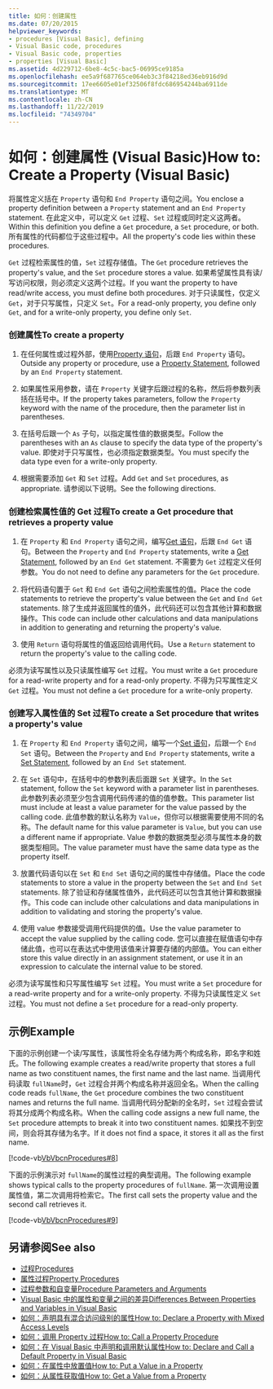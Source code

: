 ```yaml
---
title: 如何：创建属性
ms.date: 07/20/2015
helpviewer_keywords:
- procedures [Visual Basic], defining
- Visual Basic code, procedures
- Visual Basic code, properties
- properties [Visual Basic]
ms.assetid: 4d229712-6be8-4c5c-bac5-06995ce9185a
ms.openlocfilehash: ee5a9f687765ce064eb3c3f84218ed36eb916d9d
ms.sourcegitcommit: 17ee6605e01ef32506f8fdc686954244ba6911de
ms.translationtype: MT
ms.contentlocale: zh-CN
ms.lasthandoff: 11/22/2019
ms.locfileid: "74349704"
---
```

# <a name="how-to-create-a-property-visual-basic"></a><span data-ttu-id="09b81-102">如何：创建属性 (Visual Basic)</span><span class="sxs-lookup"><span data-stu-id="09b81-102">How to: Create a Property (Visual Basic)</span></span>
<span data-ttu-id="09b81-103">将属性定义括在 `Property` 语句和 `End Property` 语句之间。</span><span class="sxs-lookup"><span data-stu-id="09b81-103">You enclose a property definition between a `Property` statement and an `End Property` statement.</span></span> <span data-ttu-id="09b81-104">在此定义中，可以定义 `Get` 过程、`Set` 过程或同时定义这两者。</span><span class="sxs-lookup"><span data-stu-id="09b81-104">Within this definition you define a `Get` procedure, a `Set` procedure, or both.</span></span> <span data-ttu-id="09b81-105">所有属性的代码都位于这些过程中。</span><span class="sxs-lookup"><span data-stu-id="09b81-105">All the property's code lies within these procedures.</span></span>  
  
 <span data-ttu-id="09b81-106">`Get` 过程检索属性的值，`Set` 过程存储值。</span><span class="sxs-lookup"><span data-stu-id="09b81-106">The `Get` procedure retrieves the property's value, and the `Set` procedure stores a value.</span></span> <span data-ttu-id="09b81-107">如果希望属性具有读/写访问权限，则必须定义这两个过程。</span><span class="sxs-lookup"><span data-stu-id="09b81-107">If you want the property to have read/write access, you must define both procedures.</span></span> <span data-ttu-id="09b81-108">对于只读属性，仅定义 `Get`，对于只写属性，只定义 `Set`。</span><span class="sxs-lookup"><span data-stu-id="09b81-108">For a read-only property, you define only `Get`, and for a write-only property, you define only `Set`.</span></span>  
  
### <a name="to-create-a-property"></a><span data-ttu-id="09b81-109">创建属性</span><span class="sxs-lookup"><span data-stu-id="09b81-109">To create a property</span></span>  
  
1. <span data-ttu-id="09b81-110">在任何属性或过程外部，使用[Property 语句](../../../../visual-basic/language-reference/statements/property-statement.md)，后跟 `End Property` 语句。</span><span class="sxs-lookup"><span data-stu-id="09b81-110">Outside any property or procedure, use a [Property Statement](../../../../visual-basic/language-reference/statements/property-statement.md), followed by an `End Property` statement.</span></span>  
  
2. <span data-ttu-id="09b81-111">如果属性采用参数，请在 `Property` 关键字后跟过程的名称，然后将参数列表括在括号中。</span><span class="sxs-lookup"><span data-stu-id="09b81-111">If the property takes parameters, follow the `Property` keyword with the name of the procedure, then the parameter list in parentheses.</span></span>  
  
3. <span data-ttu-id="09b81-112">在括号后跟一个 `As` 子句，以指定属性值的数据类型。</span><span class="sxs-lookup"><span data-stu-id="09b81-112">Follow the parentheses with an `As` clause to specify the data type of the property's value.</span></span> <span data-ttu-id="09b81-113">即使对于只写属性，也必须指定数据类型。</span><span class="sxs-lookup"><span data-stu-id="09b81-113">You must specify the data type even for a write-only property.</span></span>  
  
4. <span data-ttu-id="09b81-114">根据需要添加 `Get` 和 `Set` 过程。</span><span class="sxs-lookup"><span data-stu-id="09b81-114">Add `Get` and `Set` procedures, as appropriate.</span></span> <span data-ttu-id="09b81-115">请参阅以下说明。</span><span class="sxs-lookup"><span data-stu-id="09b81-115">See the following directions.</span></span>  
  
### <a name="to-create-a-get-procedure-that-retrieves-a-property-value"></a><span data-ttu-id="09b81-116">创建检索属性值的 Get 过程</span><span class="sxs-lookup"><span data-stu-id="09b81-116">To create a Get procedure that retrieves a property value</span></span>  
  
1. <span data-ttu-id="09b81-117">在 `Property` 和 `End Property` 语句之间，编写[Get 语句](../../../../visual-basic/language-reference/statements/get-statement.md)，后跟 `End Get` 语句。</span><span class="sxs-lookup"><span data-stu-id="09b81-117">Between the `Property` and `End Property` statements, write a [Get Statement](../../../../visual-basic/language-reference/statements/get-statement.md), followed by an `End Get` statement.</span></span> <span data-ttu-id="09b81-118">不需要为 `Get` 过程定义任何参数。</span><span class="sxs-lookup"><span data-stu-id="09b81-118">You do not need to define any parameters for the `Get` procedure.</span></span>  
  
2. <span data-ttu-id="09b81-119">将代码语句置于 `Get` 和 `End Get` 语句之间检索属性的值。</span><span class="sxs-lookup"><span data-stu-id="09b81-119">Place the code statements to retrieve the property's value between the `Get` and `End Get` statements.</span></span> <span data-ttu-id="09b81-120">除了生成并返回属性的值外，此代码还可以包含其他计算和数据操作。</span><span class="sxs-lookup"><span data-stu-id="09b81-120">This code can include other calculations and data manipulations in addition to generating and returning the property's value.</span></span>  
  
3. <span data-ttu-id="09b81-121">使用 `Return` 语句将属性的值返回给调用代码。</span><span class="sxs-lookup"><span data-stu-id="09b81-121">Use a `Return` statement to return the property's value to the calling code.</span></span>  
  
 <span data-ttu-id="09b81-122">必须为读写属性以及只读属性编写 `Get` 过程。</span><span class="sxs-lookup"><span data-stu-id="09b81-122">You must write a `Get` procedure for a read-write property and for a read-only property.</span></span> <span data-ttu-id="09b81-123">不得为只写属性定义 `Get` 过程。</span><span class="sxs-lookup"><span data-stu-id="09b81-123">You must not define a `Get` procedure for a write-only property.</span></span>  
  
### <a name="to-create-a-set-procedure-that-writes-a-propertys-value"></a><span data-ttu-id="09b81-124">创建写入属性值的 Set 过程</span><span class="sxs-lookup"><span data-stu-id="09b81-124">To create a Set procedure that writes a property's value</span></span>  
  
1. <span data-ttu-id="09b81-125">在 `Property` 和 `End Property` 语句之间，编写一个[Set 语句](../../../../visual-basic/language-reference/statements/set-statement.md)，后跟一个 `End Set` 语句。</span><span class="sxs-lookup"><span data-stu-id="09b81-125">Between the `Property` and `End Property` statements, write a [Set Statement](../../../../visual-basic/language-reference/statements/set-statement.md), followed by an `End Set` statement.</span></span>  
  
2. <span data-ttu-id="09b81-126">在 `Set` 语句中，在括号中的参数列表后面跟 `Set` 关键字。</span><span class="sxs-lookup"><span data-stu-id="09b81-126">In the `Set` statement, follow the `Set` keyword with a parameter list in parentheses.</span></span> <span data-ttu-id="09b81-127">此参数列表必须至少包含调用代码传递的值的值参数。</span><span class="sxs-lookup"><span data-stu-id="09b81-127">This parameter list must include at least a value parameter for the value passed by the calling code.</span></span> <span data-ttu-id="09b81-128">此值参数的默认名称为 `Value`，但你可以根据需要使用不同的名称。</span><span class="sxs-lookup"><span data-stu-id="09b81-128">The default name for this value parameter is `Value`, but you can use a different name if appropriate.</span></span> <span data-ttu-id="09b81-129">Value 参数的数据类型必须与属性本身的数据类型相同。</span><span class="sxs-lookup"><span data-stu-id="09b81-129">The value parameter must have the same data type as the property itself.</span></span>  
  
3. <span data-ttu-id="09b81-130">放置代码语句以在 `Set` 和 `End Set` 语句之间的属性中存储值。</span><span class="sxs-lookup"><span data-stu-id="09b81-130">Place the code statements to store a value in the property between the `Set` and `End Set` statements.</span></span> <span data-ttu-id="09b81-131">除了验证和存储属性值外，此代码还可以包含其他计算和数据操作。</span><span class="sxs-lookup"><span data-stu-id="09b81-131">This code can include other calculations and data manipulations in addition to validating and storing the property's value.</span></span>  
  
4. <span data-ttu-id="09b81-132">使用 value 参数接受调用代码提供的值。</span><span class="sxs-lookup"><span data-stu-id="09b81-132">Use the value parameter to accept the value supplied by the calling code.</span></span> <span data-ttu-id="09b81-133">您可以直接在赋值语句中存储此值，也可以在表达式中使用该值来计算要存储的内部值。</span><span class="sxs-lookup"><span data-stu-id="09b81-133">You can either store this value directly in an assignment statement, or use it in an expression to calculate the internal value to be stored.</span></span>  
  
 <span data-ttu-id="09b81-134">必须为读写属性和只写属性编写 `Set` 过程。</span><span class="sxs-lookup"><span data-stu-id="09b81-134">You must write a `Set` procedure for a read-write property and for a write-only property.</span></span> <span data-ttu-id="09b81-135">不得为只读属性定义 `Set` 过程。</span><span class="sxs-lookup"><span data-stu-id="09b81-135">You must not define a `Set` procedure for a read-only property.</span></span>  
  
## <a name="example"></a><span data-ttu-id="09b81-136">示例</span><span class="sxs-lookup"><span data-stu-id="09b81-136">Example</span></span>  
 <span data-ttu-id="09b81-137">下面的示例创建一个读/写属性，该属性将全名存储为两个构成名称，即名字和姓氏。</span><span class="sxs-lookup"><span data-stu-id="09b81-137">The following example creates a read/write property that stores a full name as two constituent names, the first name and the last name.</span></span> <span data-ttu-id="09b81-138">当调用代码读取 `fullName`时，`Get` 过程合并两个构成名称并返回全名。</span><span class="sxs-lookup"><span data-stu-id="09b81-138">When the calling code reads `fullName`, the `Get` procedure combines the two constituent names and returns the full name.</span></span> <span data-ttu-id="09b81-139">当调用代码分配新的全名时，`Set` 过程会尝试将其分成两个构成名称。</span><span class="sxs-lookup"><span data-stu-id="09b81-139">When the calling code assigns a new full name, the `Set` procedure attempts to break it into two constituent names.</span></span> <span data-ttu-id="09b81-140">如果找不到空间，则会将其存储为名字。</span><span class="sxs-lookup"><span data-stu-id="09b81-140">If it does not find a space, it stores it all as the first name.</span></span>  
  
 [!code-vb[VbVbcnProcedures#8](~/samples/snippets/visualbasic/VS_Snippets_VBCSharp/VbVbcnProcedures/VB/Class1.vb#8)]  
  
 <span data-ttu-id="09b81-141">下面的示例演示对 `fullName`的属性过程的典型调用。</span><span class="sxs-lookup"><span data-stu-id="09b81-141">The following example shows typical calls to the property procedures of `fullName`.</span></span> <span data-ttu-id="09b81-142">第一次调用设置属性值，第二次调用将检索它。</span><span class="sxs-lookup"><span data-stu-id="09b81-142">The first call sets the property value and the second call retrieves it.</span></span>  
  
 [!code-vb[VbVbcnProcedures#9](~/samples/snippets/visualbasic/VS_Snippets_VBCSharp/VbVbcnProcedures/VB/Class1.vb#9)]  
  
## <a name="see-also"></a><span data-ttu-id="09b81-143">另请参阅</span><span class="sxs-lookup"><span data-stu-id="09b81-143">See also</span></span>

- [<span data-ttu-id="09b81-144">过程</span><span class="sxs-lookup"><span data-stu-id="09b81-144">Procedures</span></span>](./index.md)
- [<span data-ttu-id="09b81-145">属性过程</span><span class="sxs-lookup"><span data-stu-id="09b81-145">Property Procedures</span></span>](./property-procedures.md)
- [<span data-ttu-id="09b81-146">过程参数和自变量</span><span class="sxs-lookup"><span data-stu-id="09b81-146">Procedure Parameters and Arguments</span></span>](./procedure-parameters-and-arguments.md)
- [<span data-ttu-id="09b81-147">Visual Basic 中的属性和变量之间的差异</span><span class="sxs-lookup"><span data-stu-id="09b81-147">Differences Between Properties and Variables in Visual Basic</span></span>](./differences-between-properties-and-variables.md)
- [<span data-ttu-id="09b81-148">如何：声明具有混合访问级别的属性</span><span class="sxs-lookup"><span data-stu-id="09b81-148">How to: Declare a Property with Mixed Access Levels</span></span>](./how-to-declare-a-property-with-mixed-access-levels.md)
- [<span data-ttu-id="09b81-149">如何：调用 Property 过程</span><span class="sxs-lookup"><span data-stu-id="09b81-149">How to: Call a Property Procedure</span></span>](./how-to-call-a-property-procedure.md)
- [<span data-ttu-id="09b81-150">如何：在 Visual Basic 中声明和调用默认属性</span><span class="sxs-lookup"><span data-stu-id="09b81-150">How to: Declare and Call a Default Property in Visual Basic</span></span>](./how-to-declare-and-call-a-default-property.md)
- [<span data-ttu-id="09b81-151">如何：在属性中放置值</span><span class="sxs-lookup"><span data-stu-id="09b81-151">How to: Put a Value in a Property</span></span>](./how-to-put-a-value-in-a-property.md)
- [<span data-ttu-id="09b81-152">如何：从属性获取值</span><span class="sxs-lookup"><span data-stu-id="09b81-152">How to: Get a Value from a Property</span></span>](./how-to-get-a-value-from-a-property.md)
